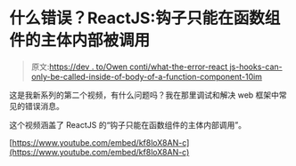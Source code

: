 # 什么错误？ReactJS:钩子只能在函数组件的主体内部被调用

> 原文:[https://dev . to/Owen conti/what-the-error-react js-hooks-can-only-be-called-inside-of-body-of-a-function-component-10im](https://dev.to/owenconti/what-the-error-reactjs-hooks-can-only-be-called-inside-the-body-of-a-function-component-10im)

这是我新系列的第二个视频，有什么问题吗？我在那里调试和解决 web 框架中常见的错误消息。

这个视频涵盖了 ReactJS 的“钩子只能在函数组件的主体内部调用”。

[https://www.youtube.com/embed/kf8loX8AN-c](https://www.youtube.com/embed/kf8loX8AN-c)